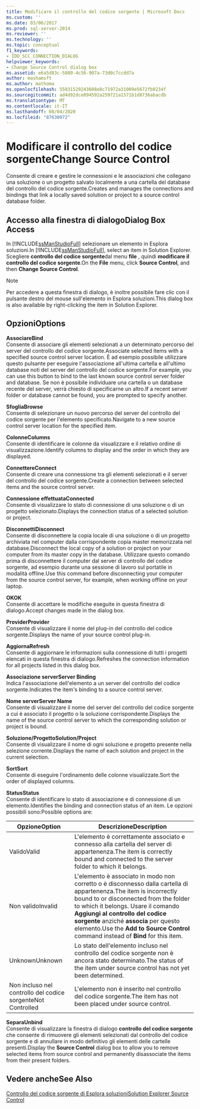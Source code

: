 ```yaml
---
title: Modificare il controllo del codice sorgente | Microsoft Docs
ms.custom: ''
ms.date: 03/06/2017
ms.prod: sql-server-2014
ms.reviewer: ''
ms.technology: ''
ms.topic: conceptual
f1_keywords:
- IDD_SCC_CONNECTION_DIALOG
helpviewer_keywords:
- Change Source Control dialog box
ms.assetid: e6a5d83c-5809-4c56-907a-73d0c7ccdd7a
author: mashamsft
ms.author: mathoma
ms.openlocfilehash: 55831529243608e8c71972a31009e5672fb0234f
ms.sourcegitcommit: ad4d92dce894592a259721a1571b1d8736abacdb
ms.translationtype: MT
ms.contentlocale: it-IT
ms.lasthandoff: 08/04/2020
ms.locfileid: "87630072"
---
```

# <a name="change-source-control"></a><span data-ttu-id="004c2-102">Modificare il controllo del codice sorgente</span><span class="sxs-lookup"><span data-stu-id="004c2-102">Change Source Control</span></span>
  <span data-ttu-id="004c2-103">Consente di creare e gestire le connessioni e le associazioni che collegano una soluzione o un progetto salvato localmente a una cartella del database del controllo del codice sorgente.</span><span class="sxs-lookup"><span data-stu-id="004c2-103">Creates and manages the connections and bindings that link a locally saved solution or project to a source control database folder.</span></span>  
  
## <a name="dialog-box-access"></a><span data-ttu-id="004c2-104">Accesso alla finestra di dialogo</span><span class="sxs-lookup"><span data-stu-id="004c2-104">Dialog Box Access</span></span>  
 <span data-ttu-id="004c2-105">In [!INCLUDE[ssManStudioFull](../includes/ssmanstudiofull-md.md)] selezionare un elemento in Esplora soluzioni.</span><span class="sxs-lookup"><span data-stu-id="004c2-105">In [!INCLUDE[ssManStudioFull](../includes/ssmanstudiofull-md.md)], select an item in Solution Explorer.</span></span> <span data-ttu-id="004c2-106">Scegliere **controllo del codice sorgente**dal menu **file** , quindi **modificare il controllo del codice sorgente**.</span><span class="sxs-lookup"><span data-stu-id="004c2-106">On the **File** menu, click **Source Control**, and then **Change Source Control**.</span></span>  
  
> [!NOTE]  
>  <span data-ttu-id="004c2-107">Per accedere a questa finestra di dialogo, è inoltre possibile fare clic con il pulsante destro del mouse sull'elemento in Esplora soluzioni.</span><span class="sxs-lookup"><span data-stu-id="004c2-107">This dialog box is also available by right-clicking the item in Solution Explorer.</span></span>  
  
## <a name="options"></a><span data-ttu-id="004c2-108">Opzioni</span><span class="sxs-lookup"><span data-stu-id="004c2-108">Options</span></span>  
 <span data-ttu-id="004c2-109">**Associare**</span><span class="sxs-lookup"><span data-stu-id="004c2-109">**Bind**</span></span>  
 <span data-ttu-id="004c2-110">Consente di associare gli elementi selezionati a un determinato percorso del server del controllo del codice sorgente.</span><span class="sxs-lookup"><span data-stu-id="004c2-110">Associate selected items with a specified source control server location.</span></span> <span data-ttu-id="004c2-111">È ad esempio possibile utilizzare questo pulsante per eseguire l'associazione all'ultima cartella e all'ultimo database noti del server del controllo del codice sorgente.</span><span class="sxs-lookup"><span data-stu-id="004c2-111">For example, you can use this button to bind to the last known source control server folder and database.</span></span> <span data-ttu-id="004c2-112">Se non è possibile individuare una cartella o un database recente del server, verrà chiesto di specificarne un altro.</span><span class="sxs-lookup"><span data-stu-id="004c2-112">If a recent server folder or database cannot be found, you are prompted to specify another.</span></span>  
  
 <span data-ttu-id="004c2-113">**Sfoglia**</span><span class="sxs-lookup"><span data-stu-id="004c2-113">**Browse**</span></span>  
 <span data-ttu-id="004c2-114">Consente di selezionare un nuovo percorso del server del controllo del codice sorgente per l'elemento specificato.</span><span class="sxs-lookup"><span data-stu-id="004c2-114">Navigate to a new source control server location for the specified item.</span></span>  
  
 <span data-ttu-id="004c2-115">**Colonne**</span><span class="sxs-lookup"><span data-stu-id="004c2-115">**Columns**</span></span>  
 <span data-ttu-id="004c2-116">Consente di identificare le colonne da visualizzare e il relativo ordine di visualizzazione.</span><span class="sxs-lookup"><span data-stu-id="004c2-116">Identify columns to display and the order in which they are displayed.</span></span>  
  
 <span data-ttu-id="004c2-117">**Connettere**</span><span class="sxs-lookup"><span data-stu-id="004c2-117">**Connect**</span></span>  
 <span data-ttu-id="004c2-118">Consente di creare una connessione tra gli elementi selezionati e il server del controllo del codice sorgente.</span><span class="sxs-lookup"><span data-stu-id="004c2-118">Create a connection between selected items and the source control server.</span></span>  
  
 <span data-ttu-id="004c2-119">**Connessione effettuata**</span><span class="sxs-lookup"><span data-stu-id="004c2-119">**Connected**</span></span>  
 <span data-ttu-id="004c2-120">Consente di visualizzare lo stato di connessione di una soluzione o di un progetto selezionato.</span><span class="sxs-lookup"><span data-stu-id="004c2-120">Displays the connection status of a selected solution or project.</span></span>  
  
 <span data-ttu-id="004c2-121">**Disconnetti**</span><span class="sxs-lookup"><span data-stu-id="004c2-121">**Disconnect**</span></span>  
 <span data-ttu-id="004c2-122">Consente di disconnettere la copia locale di una soluzione o di un progetto archiviata nel computer dalla corrispondente copia master memorizzata nel database.</span><span class="sxs-lookup"><span data-stu-id="004c2-122">Disconnect the local copy of a solution or project on your computer from its master copy in the database.</span></span> <span data-ttu-id="004c2-123">Utilizzare questo comando prima di disconnettere il computer dal server di controllo del codice sorgente, ad esempio durante una sessione di lavoro sul portatile in modalità offline.</span><span class="sxs-lookup"><span data-stu-id="004c2-123">Use this command before disconnecting your computer from the source control server, for example, when working offline on your laptop.</span></span>  
  
 <span data-ttu-id="004c2-124">**OK**</span><span class="sxs-lookup"><span data-stu-id="004c2-124">**OK**</span></span>  
 <span data-ttu-id="004c2-125">Consente di accettare le modifiche eseguite in questa finestra di dialogo.</span><span class="sxs-lookup"><span data-stu-id="004c2-125">Accept changes made in the dialog box.</span></span>  
  
 <span data-ttu-id="004c2-126">**Provider**</span><span class="sxs-lookup"><span data-stu-id="004c2-126">**Provider**</span></span>  
 <span data-ttu-id="004c2-127">Consente di visualizzare il nome del plug-in del controllo del codice sorgente.</span><span class="sxs-lookup"><span data-stu-id="004c2-127">Displays the name of your source control plug-in.</span></span>  
  
 <span data-ttu-id="004c2-128">**Aggiorna**</span><span class="sxs-lookup"><span data-stu-id="004c2-128">**Refresh**</span></span>  
 <span data-ttu-id="004c2-129">Consente di aggiornare le informazioni sulla connessione di tutti i progetti elencati in questa finestra di dialogo.</span><span class="sxs-lookup"><span data-stu-id="004c2-129">Refreshes the connection information for all projects listed in this dialog box.</span></span>  
  
 <span data-ttu-id="004c2-130">**Associazione server**</span><span class="sxs-lookup"><span data-stu-id="004c2-130">**Server Binding**</span></span>  
 <span data-ttu-id="004c2-131">Indica l'associazione dell'elemento a un server del controllo del codice sorgente.</span><span class="sxs-lookup"><span data-stu-id="004c2-131">Indicates the item's binding to a source control server.</span></span>  
  
 <span data-ttu-id="004c2-132">**Nome server**</span><span class="sxs-lookup"><span data-stu-id="004c2-132">**Server Name**</span></span>  
 <span data-ttu-id="004c2-133">Consente di visualizzare il nome del server del controllo del codice sorgente a cui è associato il progetto o la soluzione corrispondente.</span><span class="sxs-lookup"><span data-stu-id="004c2-133">Displays the name of the source control server to which the corresponding solution or project is bound.</span></span>  
  
 <span data-ttu-id="004c2-134">**Soluzione/Progetto**</span><span class="sxs-lookup"><span data-stu-id="004c2-134">**Solution/Project**</span></span>  
 <span data-ttu-id="004c2-135">Consente di visualizzare il nome di ogni soluzione e progetto presente nella selezione corrente.</span><span class="sxs-lookup"><span data-stu-id="004c2-135">Displays the name of each solution and project in the current selection.</span></span>  
  
 <span data-ttu-id="004c2-136">**Sort**</span><span class="sxs-lookup"><span data-stu-id="004c2-136">**Sort**</span></span>  
 <span data-ttu-id="004c2-137">Consente di eseguire l'ordinamento delle colonne visualizzate.</span><span class="sxs-lookup"><span data-stu-id="004c2-137">Sort the order of displayed columns.</span></span>  
  
 <span data-ttu-id="004c2-138">**Status**</span><span class="sxs-lookup"><span data-stu-id="004c2-138">**Status**</span></span>  
 <span data-ttu-id="004c2-139">Consente di identificare lo stato di associazione e di connessione di un elemento.</span><span class="sxs-lookup"><span data-stu-id="004c2-139">Identifies the binding and connection status of an item.</span></span> <span data-ttu-id="004c2-140">Le opzioni possibili sono:</span><span class="sxs-lookup"><span data-stu-id="004c2-140">Possible options are:</span></span>  
  
|<span data-ttu-id="004c2-141">**Opzione**</span><span class="sxs-lookup"><span data-stu-id="004c2-141">**Option**</span></span>|<span data-ttu-id="004c2-142">**Descrizione**</span><span class="sxs-lookup"><span data-stu-id="004c2-142">**Description**</span></span>|  
|----------------|---------------------|  
|<span data-ttu-id="004c2-143">Valido</span><span class="sxs-lookup"><span data-stu-id="004c2-143">Valid</span></span>|<span data-ttu-id="004c2-144">L'elemento è correttamente associato e connesso alla cartella del server di appartenenza.</span><span class="sxs-lookup"><span data-stu-id="004c2-144">The item is correctly bound and connected to the server folder to which it belongs.</span></span>|  
|<span data-ttu-id="004c2-145">Non valido</span><span class="sxs-lookup"><span data-stu-id="004c2-145">Invalid</span></span>|<span data-ttu-id="004c2-146">L'elemento è associato in modo non corretto o è disconnesso dalla cartella di appartenenza.</span><span class="sxs-lookup"><span data-stu-id="004c2-146">The item is incorrectly bound to or disconnected from the folder to which it belongs.</span></span> <span data-ttu-id="004c2-147">Usare il comando **Aggiungi al controllo del codice sorgente** anziché **associa** per questo elemento.</span><span class="sxs-lookup"><span data-stu-id="004c2-147">Use the **Add to Source Control** command instead of **Bind** for this item.</span></span>|  
|<span data-ttu-id="004c2-148">Unknown</span><span class="sxs-lookup"><span data-stu-id="004c2-148">Unknown</span></span>|<span data-ttu-id="004c2-149">Lo stato dell'elemento incluso nel controllo del codice sorgente non è ancora stato determinato.</span><span class="sxs-lookup"><span data-stu-id="004c2-149">The status of the item under source control has not yet been determined.</span></span>|  
|<span data-ttu-id="004c2-150">Non incluso nel controllo del codice sorgente</span><span class="sxs-lookup"><span data-stu-id="004c2-150">Not Controlled</span></span>|<span data-ttu-id="004c2-151">L'elemento non è inserito nel controllo del codice sorgente.</span><span class="sxs-lookup"><span data-stu-id="004c2-151">The item has not been placed under source control.</span></span>|  
  
 <span data-ttu-id="004c2-152">**Separa**</span><span class="sxs-lookup"><span data-stu-id="004c2-152">**Unbind**</span></span>  
 <span data-ttu-id="004c2-153">Consente di visualizzare la finestra di dialogo **controllo del codice sorgente** che consente di rimuovere gli elementi selezionati dal controllo del codice sorgente e di annullare in modo definitivo gli elementi delle cartelle presenti.</span><span class="sxs-lookup"><span data-stu-id="004c2-153">Display the **Source Control** dialog box to allow you to remove selected items from source control and permanently disassociate the items from their present folders.</span></span>  
  
## <a name="see-also"></a><span data-ttu-id="004c2-154">Vedere anche</span><span class="sxs-lookup"><span data-stu-id="004c2-154">See Also</span></span>  
 [<span data-ttu-id="004c2-155">Controllo del codice sorgente di Esplora soluzioni</span><span class="sxs-lookup"><span data-stu-id="004c2-155">Solution Explorer Source Control</span></span>](../../2014/database-engine/solution-explorer-source-control.md)  
  
  
